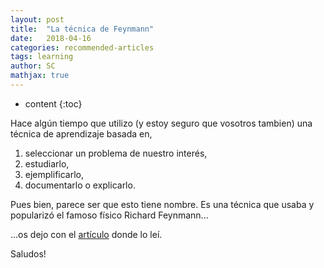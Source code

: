 ```yaml
---
layout: post
title:  "La técnica de Feynmann"
date:   2018-04-16
categories: recommended-articles
tags: learning
author: SC
mathjax: true
---
```


* content
{:toc}

Hace algún tiempo que utilizo (y estoy seguro que vosotros tambien) una técnica de aprendizaje basada en,

1. seleccionar un problema de nuestro interés,
2. estudiarlo,
3. ejemplificarlo,
4. documentarlo o explicarlo.

Pues bien, parece ser que esto tiene nombre. Es una técnica que usaba y popularizó el famoso físico Richard Feynmann...

...os dejo con el [artículo](https://towardsdatascience.com/want-to-become-a-data-scientist-try-feynman-technique-2ea010da1c54) donde lo leí.

Saludos!


